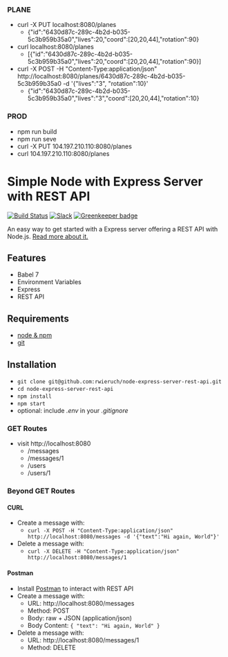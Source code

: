### PLANE
* curl -X PUT localhost:8080/planes
  * {"id":"6430d87c-289c-4b2d-b035-5c3b959b35a0","lives":20,"coord":[20,20,44],"rotation":90}
* curl localhost:8080/planes
  * [{"id":"6430d87c-289c-4b2d-b035-5c3b959b35a0","lives":20,"coord":[20,20,44],"rotation":90}]
* curl -X POST -H "Content-Type:application/json" http://localhost:8080/planes/6430d87c-289c-4b2d-b035-5c3b959b35a0 -d '{"lives":"3", "rotation":10}'
  * {"id":"6430d87c-289c-4b2d-b035-5c3b959b35a0","lives":"3","coord":[20,20,44],"rotation":10}

### PROD
* npm run build
* npm run seve
* curl -X PUT 104.197.210.110:8080/planes
* curl 104.197.210.110:8080/planes

# Simple Node with Express Server with REST API

[![Build Status](https://travis-ci.org/rwieruch/node-express-server-rest-api.svg?branch=master)](https://travis-ci.org/rwieruch/node-express-server-rest-api) [![Slack](https://slack-the-road-to-learn-react.wieruch.com/badge.svg)](https://slack-the-road-to-learn-react.wieruch.com/) [![Greenkeeper badge](https://badges.greenkeeper.io/rwieruch/node-express-server-rest-api.svg)](https://greenkeeper.io/)

An easy way to get started with a Express server offering a REST API with Node.js. [Read more about it.](https://www.robinwieruch.de/node-express-server-rest-api)

## Features

* Babel 7
* Environment Variables
* Express
* REST API

## Requirements

* [node & npm](https://nodejs.org/en/)
* [git](https://www.robinwieruch.de/git-essential-commands/)

## Installation

* `git clone git@github.com:rwieruch/node-express-server-rest-api.git`
* `cd node-express-server-rest-api`
* `npm install`
* `npm start`
* optional: include *.env* in your *.gitignore*

### GET Routes

* visit http://localhost:8080
  * /messages
  * /messages/1
  * /users
  * /users/1

### Beyond GET Routes

#### CURL

* Create a message with:
  * `curl -X POST -H "Content-Type:application/json" http://localhost:8080/messages -d '{"text":"Hi again, World"}'`
* Delete a message with:
  * `curl -X DELETE -H "Content-Type:application/json" http://localhost:8080/messages/1`

#### Postman

* Install [Postman](https://www.getpostman.com/apps) to interact with REST API
* Create a message with:
  * URL: http://localhost:8080/messages
  * Method: POST
  * Body: raw + JSON (application/json)
  * Body Content: `{ "text": "Hi again, World" }`
* Delete a message with:
  * URL: http://localhost:8080/messages/1
  * Method: DELETE
